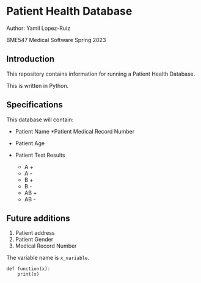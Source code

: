 # Patient Health Database

Author: Yamil Lopez-Ruiz

BME547 Medical Software Spring 2023

## Introduction
This repository contains information for running a Patient Health Database. 

This is written in Python. 

## Specifications
This database will contain:
* Patient Name
*Patient Medical Record Number
* Patient Age
* Patient Test Results

	- A +
	- A -
	- B +
	- B -
	- AB +
	- AB -
		
## Future additions
1. Patient address
1. Patient Gender
1. Medical Record Number

The variable name is `x_variable`. 


```
def function(x): 
	print(x)
```
